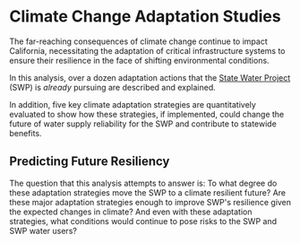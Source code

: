 <!-- THIS PAGE IS AN EXAMPLE, FOR INTERNAL USE ONLY 2024 07 11 -->
<!-- Introduction -->
# Climate Change Adaptation Studies

The far-reaching consequences of climate change continue to impact California, necessitating the adaptation of critical infrastructure systems to ensure their resilience in the face of shifting environmental conditions.

In this analysis, over a dozen adaptation actions that the [State Water Project](https://water.ca.gov/programs/state-water-project) (SWP) is _already_ pursuing are described and explained.

In addition, five key climate adaptation strategies are quantitatively evaluated to show how these strategies, if implemented, could change the future of water supply reliability for the SWP and contribute to statewide benefits.

## Predicting Future Resiliency

The question that this analysis attempts to answer is: To what degree do these adaptation strategies move the SWP to a climate resilient future? Are these major adaptation strategies enough to improve SWP's resilience given the expected changes in climate? And even with these adaptation strategies, what conditions would continue to pose risks to the SWP and SWP water users?


